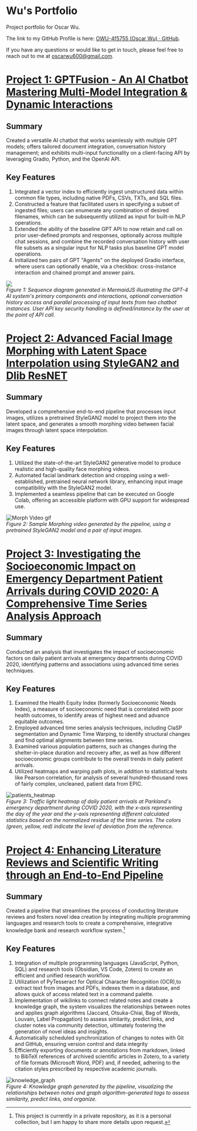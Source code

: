 # Wu's Portfolio
Project portfolio for Oscar Wu. 

The link to my GitHub Profile is here: [OWU-4f5755 (Oscar Wu) · GitHub](https://github.com/OWU-4f5755).

If you have any questions or would like to get in touch, please feel free to reach out to me at oscarwu600@gmail.com.

# [Project 1: GPTFusion - An AI Chatbot Mastering Multi-Model Integration & Dynamic Interactions](https://github.com/OWU-4f5755/gptfusion_langchain)
## Summary
Created a versatile AI chatbot that works seamlessly with multiple GPT models; offers tailored document integration, conversation history management; and exhibits multi-input functionality on a client-facing API by leveraging Gradio, Python, and the OpenAI API.

## Key Features
1. Integrated a vector index to efficiently ingest unstructured data within common file types, including native PDFs, CSVs, TXTs, and SQL files.
2. Constructed a feature that facilitated users in specifying a subset of ingested files; users can enumerate any combination of desired filenames, which can be subsequently utilized as input for built-in NLP operations.
3. Extended the ability of the baseline GPT API to now retain and call on prior user-defined prompts and responses, optionally across multiple chat sessions, and combine the recorded conversation history with user file subsets as a singular input for NLP tasks plus baseline GPT model operations.
4. Initialized two pairs of GPT "Agents" on the deployed Gradio interface, where users can optionally enable, via a checkbox: cross-instance interaction and chained prompt and answer pairs.

![](media/AI_Sequence_Diagv2.png)  
*Figure 1: Sequence diagram generated in MermaidJS illustrating the GPT-4 AI system's primary components and interactions, optional conversation history access and parallel processing of input texts from two chatbot instances. User API key security handling is defined/instance by the user at the point of API call.*

# [Project 2: Advanced Facial Image Morphing with Latent Space Interpolation using StyleGAN2 and Dlib ResNET](https://github.com/OWU-4f5755/facial_detection_gan_pytorch/tree/main)

## Summary
Developed a comprehensive end-to-end pipeline that processes input images, utilizes a pretrained StyleGAN2 model to project them into the latent space, and generates a smooth morphing video between facial images through latent space interpolation.

## Key Features
1. Utilized the state-of-the-art StyleGAN2 generative model to produce realistic and high-quality face morphing videos.
2. Automated facial landmark detection and cropping using a well-established, pretrained neural network library, enhancing input image compatibility with the StyleGAN2 model.
3. Implemented a seamless pipeline that can be executed on Google Colab, offering an accessible platform with GPU support for widespread use.

![Morph Video gif](media/movie_AdobeExpress.gif)  
*Figure 2: Sample Morphing video generated by the pipeline, using a pretrained StyleGAN2 model and a pair of input images.*

# [Project 3: Investigating the Socioeconomic Impact on Emergency Department Patient Arrivals during COVID 2020: A Comprehensive Time Series Analysis Approach](https://github.com/OWU-4f5755/covid2020_wu_utsw)

## Summary
Conducted an analysis that investigates the impact of socioeconomic factors on daily patient arrivals at emergency departments during COVID 2020, identifying patterns and associations using advanced time series techniques.

## Key Features
1. Examined the Health Equity Index (formerly Socioeconomic Needs Index), a measure of socioeconomic need that is correlated with poor health outcomes, to identify areas of highest need and advance equitable outcomes.
2. Employed advanced time series analysis techniques, including ClaSP segmentation and Dynamic Time Warping, to identify structural changes and find optimal alignments between time series.
3. Examined various population patterns, such as changes during the shelter-in-place duration and recovery after, as well as how different socioeconomic groups contribute to the overall trends in daily patient arrivals.
4. Utilized heatmaps and warping path plots, in addition to statistical tests like Pearson correlation, for analysis of several hundred-thousand rows of fairly complex, uncleaned, patient data from EPIC.

![patients_heatmap](media/all_patients_trlights.png)  
*Figure 3: Traffic light heatmap of daily patient arrivals at Parkland's emergency department during COVID 2020, with the x-axis representing the day of the year and the y-axis representing different calculated statistics based on the normalized residue of the time series. The colors (green, yellow, red) indicate the level of deviation from the reference.*

# [Project 4: Enhancing Literature Reviews and Scientific Writing through an End-to-End Pipeline](https://github.com/OWU-4f5755/UTSW-Wu-Obs-Vault)

## Summary
Created a pipeline that streamlines the process of conducting literature reviews and fosters novel idea creation by integrating multiple programming languages and research tools to create a comprehensive, integrative knowledge bank and research workflow system.[^f1]

## Key Features
1. Integration of multiple programming languages (JavaScript, Python, SQL) and research tools (Obsidian, VS Code, Zotero) to create an efficient and unified research workflow.
2. Utilization of PyTesseract for Optical Character Recognition (OCR),to extract text from images and PDFs, indexes them in a database, and allows quick of access related text in a command palette.
3. Implementation of wikilinks to connect related notes and create a knowledge graph, the system visualizes the relationships between notes and applies graph algorithms (Jaccard, Otsuka-Chiai, Bag of Words, Louvain, Label Propagation) to assess similarity, predict links, and cluster notes via community detection, ultimately fostering the generation of novel ideas and insights.
4. Automatically scheduled synchronization of changes to notes with Git and GitHub, ensuring version control and data integrity
5. Efficiently exporting documents or annotations from markdown, linked to BibTeX references of archived scientific articles in Zotero, to a variety of file formats (Microsoft Word, PDF) and, if needed, adhering to the citation styles prescribed by respective academic journals.

![knowledge_graph](media/knowledge_graph_2.png)  
*Figure 4: Knowledge graph generated by the pipeline, visualizing the relationships between notes and graph algorithm-generated tags to assess similarity, predict links, and organize.*  

[^f1]: This project is currently in a private repository, as it is a personal collection, but I am happy to share more details upon request.
